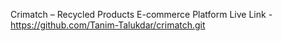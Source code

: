 Crimatch – Recycled Products E-commerce Platform
Live Link - https://github.com/Tanim-Talukdar/crimatch.git
